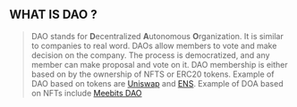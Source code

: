 ## WHAT IS DAO ?

> DAO stands for **D**ecentralized **A**utonomous **O**rganization. It is similar to companies 
> to real word. DAOs allow members to vote and make decision on the company. The process is democratized,
> and any member can make proposal and vote on it. DAO membership is either based on by the ownership of NFTS 
> or ERC20 tokens. Example of DAO based on tokens are [Uniswap](https://uniswap.org/) and [ENS](https://ens.domains/).
> Example of DOA based on NFTs include [Meebits DAO](https://www.meebitsdao.world/)